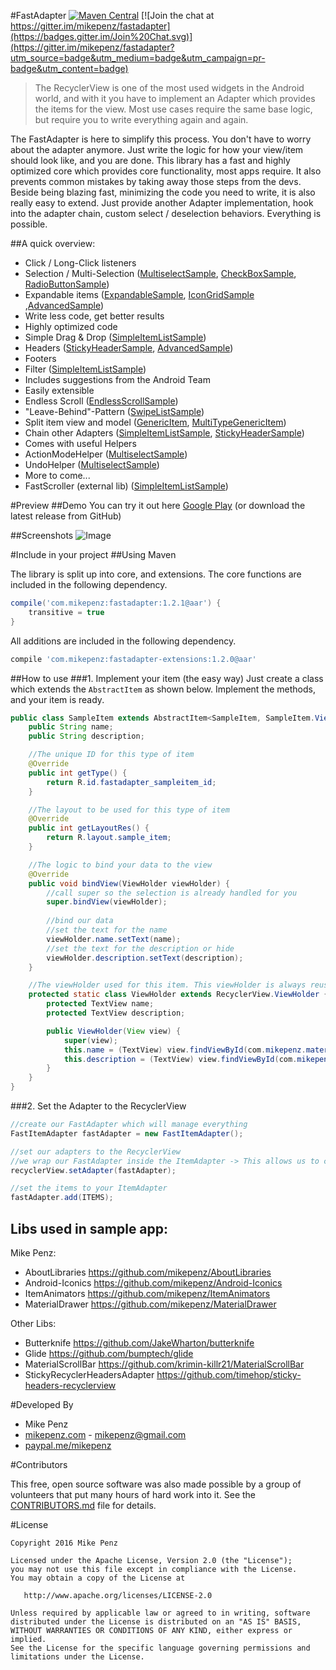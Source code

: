 #FastAdapter  [![Maven Central](https://maven-badges.herokuapp.com/maven-central/com.mikepenz/fastadapter/badge.svg?style=flat)](https://maven-badges.herokuapp.com/maven-central/com.mikepenz/fastadapter) [![Join the chat at https://gitter.im/mikepenz/fastadapter](https://badges.gitter.im/Join%20Chat.svg)](https://gitter.im/mikepenz/fastadapter?utm_source=badge&utm_medium=badge&utm_campaign=pr-badge&utm_content=badge)

> The RecyclerView is one of the most used widgets in the Android world, and with it you have to implement an Adapter which provides the items for the view. Most use cases require the same base logic, but require you to write everything again and again.

The FastAdapter is here to simplify this process. You don't have to worry about the adapter anymore. Just write the logic for how your view/item should look like, and you are done.
This library has a fast and highly optimized core which provides core functionality, most apps require. It also prevents common mistakes by taking away those steps from the devs. 
Beside being blazing fast, minimizing the code you need to write, it is also really easy to extend. Just provide another Adapter implementation, hook into the adapter chain, custom select / deselection behaviors. Everything is possible.

##A quick overview:
- Click / Long-Click listeners
- Selection / Multi-Selection ([MultiselectSample](https://github.com/mikepenz/FastAdapter/blob/develop/app/src/main/java/com/mikepenz/fastadapter/app/MultiselectSampleActivity.java), [CheckBoxSample](https://github.com/mikepenz/FastAdapter/blob/develop/app/src/main/java/com/mikepenz/fastadapter/app/CheckBoxSampleActivity.java), [RadioButtonSample](https://github.com/mikepenz/FastAdapter/blob/develop/app/src/main/java/com/mikepenz/fastadapter/app/RadioButtonSampleActivity.java))
- Expandable items ([ExpandableSample](https://github.com/mikepenz/FastAdapter/blob/develop/app/src/main/java/com/mikepenz/fastadapter/app/ExpandableSampleActivity.java), [IconGridSample](https://github.com/mikepenz/FastAdapter/blob/develop/app/src/main/java/com/mikepenz/fastadapter/app/IconGridActivity.java) ,[AdvancedSample](https://github.com/mikepenz/FastAdapter/blob/develop/app/src/main/java/com/mikepenz/fastadapter/app/AdvancedSampleActivity.java))
- Write less code, get better results
- Highly optimized code
- Simple Drag & Drop ([SimpleItemListSample](https://github.com/mikepenz/FastAdapter/blob/develop/app/src/main/java/com/mikepenz/fastadapter/app/SimpleItemListActivity.java))
- Headers ([StickyHeaderSample](https://github.com/mikepenz/FastAdapter/blob/develop/app/src/main/java/com/mikepenz/fastadapter/app/StickyHeaderSampleActivity.java), [AdvancedSample](https://github.com/mikepenz/FastAdapter/blob/develop/app/src/main/java/com/mikepenz/fastadapter/app/AdvancedSampleActivity.java))
- Footers
- Filter ([SimpleItemListSample](https://github.com/mikepenz/FastAdapter/blob/develop/app/src/main/java/com/mikepenz/fastadapter/app/SimpleItemListActivity.java))
- Includes suggestions from the Android Team
- Easily extensible
- Endless Scroll ([EndlessScrollSample](https://github.com/mikepenz/FastAdapter/blob/develop/app/src/main/java/com/mikepenz/fastadapter/app/EndlessScrollListActivity.java))
- "Leave-Behind"-Pattern ([SwipeListSample](https://github.com/mikepenz/FastAdapter/blob/develop/app/src/main/java/com/mikepenz/fastadapter/app/SwipeListActivity.java))
- Split item view and model ([GenericItem](https://github.com/mikepenz/FastAdapter/blob/develop/app/src/main/java/com/mikepenz/fastadapter/app/GenericItemActivity.java), [MultiTypeGenericItem](https://github.com/mikepenz/FastAdapter/blob/develop/app/src/main/java/com/mikepenz/fastadapter/app/MultiTypeGenericItemActivity.java))
- Chain other Adapters ([SimpleItemListSample](https://github.com/mikepenz/FastAdapter/blob/develop/app/src/main/java/com/mikepenz/fastadapter/app/SimpleItemListActivity.java), [StickyHeaderSample](https://github.com/mikepenz/FastAdapter/blob/develop/app/src/main/java/com/mikepenz/fastadapter/app/StickyHeaderSampleActivity.java))
- Comes with useful Helpers
 - ActionModeHelper ([MultiselectSample](https://github.com/mikepenz/FastAdapter/blob/develop/app/src/main/java/com/mikepenz/fastadapter/app/MultiselectSampleActivity.java))
 - UndoHelper ([MultiselectSample](https://github.com/mikepenz/FastAdapter/blob/develop/app/src/main/java/com/mikepenz/fastadapter/app/MultiselectSampleActivity.java))
 - More to come...
- FastScroller (external lib) ([SimpleItemListSample](https://github.com/mikepenz/FastAdapter/blob/develop/app/src/main/java/com/mikepenz/fastadapter/app/SimpleItemListActivity.java))

#Preview
##Demo
You can try it out here [Google Play](https://play.google.com/store/apps/details?id=com.mikepenz.fastadapter.app) (or download the latest release from GitHub)

##Screenshots
![Image](https://raw.githubusercontent.com/mikepenz/FastAdapter/develop/DEV/github/screenshots1.jpg)

#Include in your project
##Using Maven

The library is split up into core, and extensions. The core functions are included in the following dependency.
```gradle
compile('com.mikepenz:fastadapter:1.2.1@aar') {
	transitive = true
}
```

All additions are included in the following dependency.
```gradle
compile 'com.mikepenz:fastadapter-extensions:1.2.0@aar'
```


##How to use
###1. Implement your item (the easy way)
Just create a class which extends the `AbstractItem` as shown below. Implement the methods, and your item is ready.
```java
public class SampleItem extends AbstractItem<SampleItem, SampleItem.ViewHolder> {
    public String name;
    public String description;

    //The unique ID for this type of item
    @Override
    public int getType() {
        return R.id.fastadapter_sampleitem_id;
    }

    //The layout to be used for this type of item
    @Override
    public int getLayoutRes() {
        return R.layout.sample_item;
    }

    //The logic to bind your data to the view
    @Override
    public void bindView(ViewHolder viewHolder) {
    	//call super so the selection is already handled for you
    	super.bindView(viewHolder);
    	
    	//bind our data
        //set the text for the name
        viewHolder.name.setText(name);
        //set the text for the description or hide
        viewHolder.description.setText(description);
    }

    //The viewHolder used for this item. This viewHolder is always reused by the RecyclerView so scrolling is blazing fast
    protected static class ViewHolder extends RecyclerView.ViewHolder {
        protected TextView name;
        protected TextView description;

        public ViewHolder(View view) {
            super(view);
            this.name = (TextView) view.findViewById(com.mikepenz.materialdrawer.R.id.material_drawer_name);
            this.description = (TextView) view.findViewById(com.mikepenz.materialdrawer.R.id.material_drawer_description);
        }
    }
}
```

###2. Set the Adapter to the RecyclerView
```java
//create our FastAdapter which will manage everything
FastItemAdapter fastAdapter = new FastItemAdapter();

//set our adapters to the RecyclerView
//we wrap our FastAdapter inside the ItemAdapter -> This allows us to chain adapters for more complex useCases
recyclerView.setAdapter(fastAdapter);

//set the items to your ItemAdapter
fastAdapter.add(ITEMS);
```

## Libs used in sample app:
Mike Penz:
- AboutLibraries https://github.com/mikepenz/AboutLibraries
- Android-Iconics https://github.com/mikepenz/Android-Iconics
- ItemAnimators https://github.com/mikepenz/ItemAnimators
- MaterialDrawer https://github.com/mikepenz/MaterialDrawer

Other Libs:
- Butterknife https://github.com/JakeWharton/butterknife
- Glide https://github.com/bumptech/glide
- MaterialScrollBar https://github.com/krimin-killr21/MaterialScrollBar
- StickyRecyclerHeadersAdapter https://github.com/timehop/sticky-headers-recyclerview


#Developed By

* Mike Penz 
 * [mikepenz.com](http://mikepenz.com) - <mikepenz@gmail.com>
 * [paypal.me/mikepenz](http://paypal.me/mikepenz)
 
#Contributors

This free, open source software was also made possible by a group of volunteers that put many hours of hard work into it. See the [CONTRIBUTORS.md](CONTRIBUTORS.md) file for details.

#License

    Copyright 2016 Mike Penz

    Licensed under the Apache License, Version 2.0 (the "License");
    you may not use this file except in compliance with the License.
    You may obtain a copy of the License at

       http://www.apache.org/licenses/LICENSE-2.0

    Unless required by applicable law or agreed to in writing, software
    distributed under the License is distributed on an "AS IS" BASIS,
    WITHOUT WARRANTIES OR CONDITIONS OF ANY KIND, either express or implied.
    See the License for the specific language governing permissions and
    limitations under the License.
